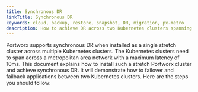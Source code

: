```yaml
---
title: Synchronous DR
linkTitle: Synchronous DR
keywords: cloud, backup, restore, snapshot, DR, migration, px-metro
description: How to achieve DR across two Kubernetes clusters spanning a Metropolitan Area Network (MAN)
---
```


Portworx supports synchronous DR when installed as a single stretch cluster across multiple Kubernetes clusters. The Kubernetes clusters need to span across a metropolitan area network with a maximum latency of 10ms.
This document explains how to install such a stretch Portworx cluster and achieve synchronous DR. It will demonstrate how to failover and failback applications between two Kubernetes clusters.
Here are the steps you should follow:
